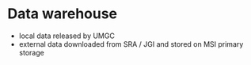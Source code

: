 # Data warehouse

* local data released by UMGC
* external data downloaded from SRA / JGI and stored on MSI primary storage
